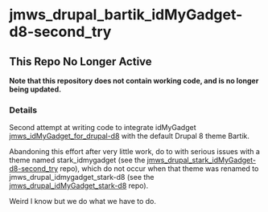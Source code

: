 # jmws_drupal_bartik_idMyGadget-d8-second_try

## This Repo No Longer Active

**Note that this repository does not contain working code, and is no longer being updated.**

### Details
Second attempt at writing code to integrate idMyGadget [jmws_idMyGadget_for_drupal-d8](https://github.com/tomwhartung/jmws_idMyGadget_for_drupal-d8) with the default Drupal 8 theme Bartik.

Abandoning this effort after very little work, do to with serious issues with a theme named stark_idmygadget (see the [jmws_drupal_stark_idMyGadget-d8-second_try](https://github.com/tomwhartung/jmws_drupal_stark_idMyGadget-d8-second_try) repo), which do not occur when that theme was renamed to jmws_drupal_idmygadget_stark-d8 (see the [jmws_drupal_idMyGadget_stark-d8](https://github.com/tomwhartung/jmws_drupal_idMyGadget_stark-d8) repo).

Weird I know but we do what we have to do.

